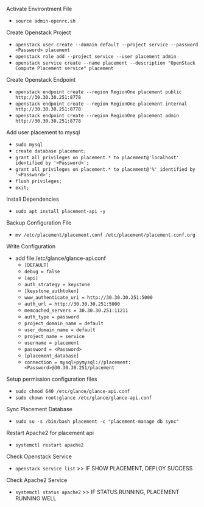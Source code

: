 Activate Environtment File
- `````source admin-openrc.sh`````

Create Openstack Project
- `````openstack user create --domain default --project service --password <Password> placement`````
- `````openstack role add --project service --user placement admin`````
- `````openstack service create --name placement --description "OpenStack Compute Placement service" placement`````

Create Openstack Endpoint
- `````openstack endpoint create --region RegionOne placement public http://30.30.30.251:8778`````
- `````openstack endpoint create --region RegionOne placement internal http://30.30.30.251:8778`````
- `````openstack endpoint create --region RegionOne placement admin http://30.30.30.251:8778`````
  
Add user placement to mysql
- `````sudo mysql`````
- `````create database placement;`````
- `````grant all privileges on placement.* to placement@'localhost' identified by '<Password>';`````
- `````grant all privileges on placement.* to placement@'%' identified by '<Password>';`````
- `````flush privileges;`````
- `````exit;`````
  
Install Dependencies
- `````sudo apt install placement-api -y`````

Backup Configuration File
- `````mv /etc/placement/placement.conf /etc/placement/placement.conf.org`````
  
Write Configuration
- add file /etc/glance/glance-api.conf
  - `````[DEFAULT]`````
  - `````debug = false`````
  - `````[api]`````
  - `````auth_strategy = keystone`````
  - `````[keystone_authtoken]`````
  - `````www_authenticate_uri = http://30.30.30.251:5000`````
  - `````auth_url = http://30.30.30.251:5000`````
  - `````memcached_servers = 30.30.30.251:11211`````
  - `````auth_type = password`````
  - `````project_domain_name = default`````
  - `````user_domain_name = default`````
  - `````project_name = service`````
  - `````username = placement`````
  - `````password = <Password>`````
  - `````[placement_database]`````
  - `````connection = mysql+pymysql://placement:<Password>@30.30.30.251/placement`````

Setup permission configuration files
- `````sudo chmod 640 /etc/glance/glance-api.conf`````
- `````sudo chown root:glance /etc/glance/glance-api.conf`````

Sync Placement Database
- `````sudo su -s /bin/bash placement -c "placement-manage db sync"`````
  
Restart Apache2 for placement api
- `````systemctl restart apache2`````
  
Check Openstack Service
- `````openstack service list````` >> IF SHOW PLACEMENT, DEPLOY SUCCESS

Check Apache2 Service
- `````systemctl status apache2````` >> IF STATUS RUNNING, PLACEMENT RUNNING WELL
